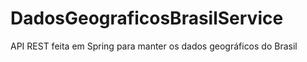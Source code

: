 # DadosGeograficosBrasilService
API REST feita em Spring para manter os dados geográficos do Brasil
